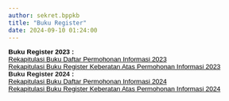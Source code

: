 ```yaml
---
author: sekret.bppkb
title: "Buku Register"
date: 2024-09-10 01:24:00
---
```

<p style="margin: 0cm;"><strong><span style="font-family: arial, helvetica, sans-serif; font-size: 10pt;"><span style="color: black;"><span style="vertical-align: inherit;"><span style="vertical-align: inherit;"><span style="vertical-align: inherit;"><span style="vertical-align: inherit;">Buku Register 2023 :</span></span></span></span></span></span></strong></p>

<p style="margin: 0cm;"><span style="font-family: arial, helvetica, sans-serif; font-size: 10pt;"><a href="https://drive.google.com/file/d/1NAU9CgQbNMyAg4BkjKhs4gzoCVX-EODV/view?usp=sharing"><span style="color: black;"><span style="vertical-align: inherit;"><span style="vertical-align: inherit;"><span style="vertical-align: inherit;"><span style="vertical-align: inherit;">Rekapitulasi Buku Daftar Permohonan Informasi 2023</span></span></span></span></span></a></span></p>

<p style="margin: 0cm;"><span style="font-family: arial, helvetica, sans-serif; font-size: 10pt;"><a href="https://drive.google.com/file/d/1Xm8Mw6hkVeZ5M349JolqILb_VvyRcfWL/view?usp=sharing" style="font-size: 13.3333px;"><span style="color: black;"><span style="vertical-align: inherit;"><span style="vertical-align: inherit;"><span style="vertical-align: inherit;"><span style="vertical-align: inherit;">Rekapitulasi Buku Register Keberatan Atas Permohonan Informasi 2023</span></span></span></span></span></a></span></p>

<p style="margin: 0cm;"><span style="font-family: arial, helvetica, sans-serif; font-size: 10pt;"></span></p>

<p style="margin: 0cm;"><span style="font-family: arial, helvetica, sans-serif; font-size: 10pt;"></span></p>

<p style="margin: 0cm;"><strong><span style="font-family: arial, helvetica, sans-serif; font-size: 10pt;"><span style="font-size: 13.3333px;"><span style="vertical-align: inherit;"><span style="vertical-align: inherit;">Buku Register 2024 :</span></span></span></span></strong></p>

<p style="margin: 0cm;"><span style="font-family: arial, helvetica, sans-serif; font-size: 10pt;"><a href="https://drive.google.com/file/d/1Dvd6vNTHu3DNBBgIaj9rPzwQixMDjvnY/view?usp=sharing"><span style="color: black;"><span style="vertical-align: inherit;"><span style="vertical-align: inherit;"><span style="vertical-align: inherit;"><span style="vertical-align: inherit;">Rekapitulasi Buku Daftar Permohonan Informasi 2024</span></span></span></span></span></a><span style="font-size: 13.3333px;"></span></span></p>

<p style="margin: 0cm;"><span style="font-family: arial, helvetica, sans-serif; font-size: 10pt;"><a href="https://drive.google.com/file/d/1m6e-0-7MZ6-EWuz3l1vqgi67wrCHgLbO/view?usp=sharing"><span style="color: black;"><span style="vertical-align: inherit;"><span style="vertical-align: inherit;"><span style="vertical-align: inherit;"><span style="vertical-align: inherit;">Rekapitulasi Buku Register Keberatan Atas Permohonan Informasi 2024</span></span></span></span></span></a><span style="font-size: 13.3333px;"></span></span></p>

